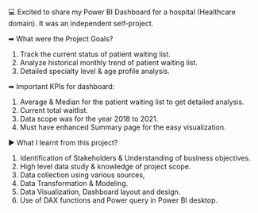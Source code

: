 💻 Excited to share my Power BI Dashboard for a hospital (Healthcare domain). It was an independent self-project.

➡ What were the Project Goals?
1. Track the current status of patient waiting list.
2. Analyze historical monthly trend of patient waiting list.
3. Detailed specialty level & age profile analysis.

➡ Important KPIs for dashboard:
1. Average & Median for the patient waiting list to get detailed analysis.
2. Current total waitlist.
3. Data scope was for the year 2018 to 2021.
4. Must have enhanced Summary page for the easy visualization.

▶ What I learnt from this project?
1. Identification of Stakeholders & Understanding of business objectives.
2. High level data study & knowledge of project scope.
3. Data collection using various sources,
4. Data Transformation & Modeling.
5. Data Visualization, Dashboard layout and design.
6. Use of DAX functions and Power query in Power BI desktop.
